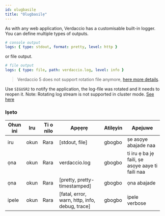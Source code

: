 ```yaml
---
id: olugbasilẹ
title: "Olugbasilẹ"
---
```


As with any web application, Verdaccio has a customisable built-in logger. You can define multiple types of outputs.

```yaml
# console output
logs: { type: stdout, format: pretty, level: http }
```

or file output.

```yaml
# file output
logs: { type: file, path: verdaccio.log, level: info }
```

> Verdaccio 5 does not support rotation file anymore, [here more details](https://verdaccio.org/blog/2021/04/14/verdaccio-5-migration-guide#pinojs-is-the-new-logger).

Use `SIGUSR2` to notify the application, the log-file was rotated and it needs to reopen it. Note: Rotating log stream is not supported in cluster mode. [See here](https://github.com/trentm/node-bunyan#stream-type-rotating-file)

### Iṣeto

| Ohun ini | Iru  | Ti o nilo | Apẹẹrẹ                                         | Atilẹyin | Apejuwe                                          |
| -------- | ---- | --------- | ---------------------------------------------- | -------- | ------------------------------------------------ |
| iru      | okun | Rara      | [stdout, file]                                 | gbogbo   | ṣe asọye abajade naa                             |
| ọna      | okun | Rara      | verdaccio.log                                  | gbogbo   | ti iru ẹ ba jẹ faili, ṣe asọye aaye ti faili naa |
| ọna      | okun | Rara      | [pretty, pretty-timestamped]                   | gbogbo   | ọna abajade                                      |
| ipele    | okun | Rara      | [fatal, error, warn, http, info, debug, trace] | gbogbo   | ipele verbose                                    |
